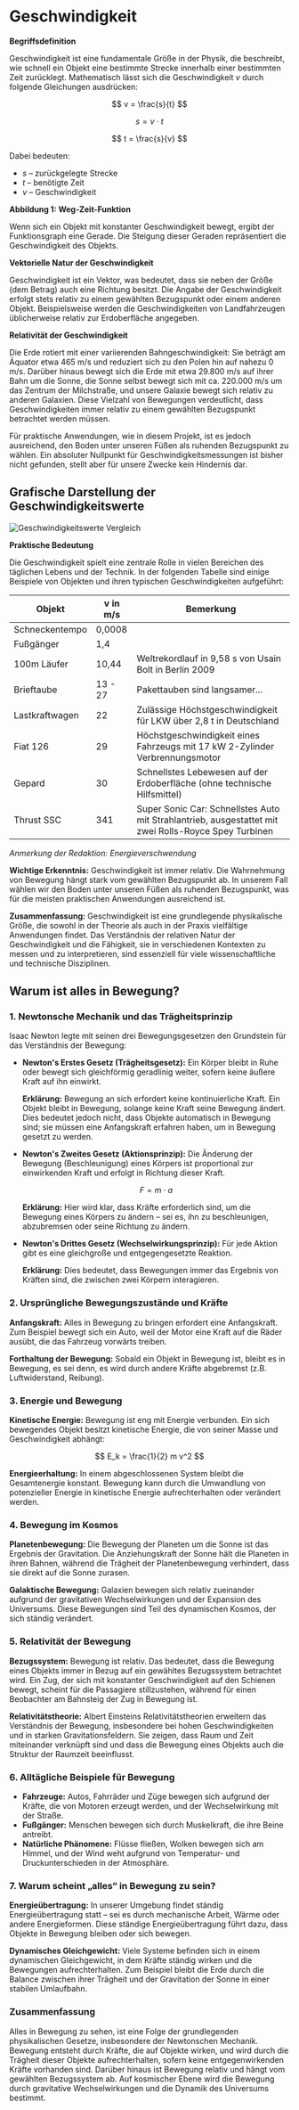 # Geschwindigkeit

**Begriffsdefinition**

Geschwindigkeit ist eine fundamentale Größe in der Physik, die beschreibt, wie schnell ein Objekt eine bestimmte Strecke innerhalb einer bestimmten Zeit zurücklegt. Mathematisch lässt sich die Geschwindigkeit $v$ durch folgende Gleichungen ausdrücken:

$$
v = \frac{s}{t}
$$

$$
s = v \cdot t
$$

$$
t = \frac{s}{v}
$$

Dabei bedeuten:

- $s$ – zurückgelegte Strecke
- $t$ – benötigte Zeit
- $v$ – Geschwindigkeit

**Abbildung 1: Weg-Zeit-Funktion**

Wenn sich ein Objekt mit konstanter Geschwindigkeit bewegt, ergibt der Funktionsgraph eine Gerade. Die Steigung dieser Geraden repräsentiert die Geschwindigkeit des Objekts.

**Vektorielle Natur der Geschwindigkeit**

Geschwindigkeit ist ein Vektor, was bedeutet, dass sie neben der Größe (dem Betrag) auch eine Richtung besitzt. Die Angabe der Geschwindigkeit erfolgt stets relativ zu einem gewählten Bezugspunkt oder einem anderen Objekt. Beispielsweise werden die Geschwindigkeiten von Landfahrzeugen üblicherweise relativ zur Erdoberfläche angegeben.

**Relativität der Geschwindigkeit**

Die Erde rotiert mit einer variierenden Bahngeschwindigkeit: Sie beträgt am Äquator etwa 465 m/s und reduziert sich zu den Polen hin auf nahezu 0 m/s. Darüber hinaus bewegt sich die Erde mit etwa 29.800 m/s auf ihrer Bahn um die Sonne, die Sonne selbst bewegt sich mit ca. 220.000 m/s um das Zentrum der Milchstraße, und unsere Galaxie bewegt sich relativ zu anderen Galaxien. Diese Vielzahl von Bewegungen verdeutlicht, dass Geschwindigkeiten immer relativ zu einem gewählten Bezugspunkt betrachtet werden müssen.

Für praktische Anwendungen, wie in diesem Projekt, ist es jedoch ausreichend, den Boden unter unseren Füßen als ruhenden Bezugspunkt zu wählen. Ein absoluter Nullpunkt für Geschwindigkeitsmessungen ist bisher nicht gefunden, stellt aber für unsere Zwecke kein Hindernis dar.

## Grafische Darstellung der Geschwindigkeitswerte


![Geschwindigkeitswerte Vergleich](geschwindigkeitswerte-vergleich.svg)

**Praktische Bedeutung**

Die Geschwindigkeit spielt eine zentrale Rolle in vielen Bereichen des täglichen Lebens und der Technik. In der folgenden Tabelle sind einige Beispiele von Objekten und ihren typischen Geschwindigkeiten aufgeführt:

| **Objekt**     | **v in m/s** | **Bemerkung**                                                                                        |
| -------------- | ------------ | ---------------------------------------------------------------------------------------------------- |
| Schneckentempo | 0,0008       |                                                                                                      |
| Fußgänger      | 1,4          |                                                                                                      |
| 100m Läufer    | 10,44        | Weltrekordlauf in 9,58 s von Usain Bolt in Berlin 2009                                               |
| Brieftaube     | 13 - 27      | Pakettauben sind langsamer...                                                                        |
| Lastkraftwagen | 22           | Zulässige Höchstgeschwindigkeit für LKW über 2,8 t in Deutschland                                    |
| Fiat 126       | 29           | Höchstgeschwindigkeit eines Fahrzeugs mit 17 kW 2-Zylinder Verbrennungsmotor                         |
| Gepard         | 30           | Schnellstes Lebewesen auf der Erdoberfläche (ohne technische Hilfsmittel)                            |
| Thrust SSC     | 341          | Super Sonic Car: Schnellstes Auto mit Strahlantrieb, ausgestattet mit zwei Rolls-Royce Spey Turbinen |

*Anmerkung der Redaktion: Energieverschwendung*

**Wichtige Erkenntnis:**
Geschwindigkeit ist immer relativ. Die Wahrnehmung von Bewegung hängt stark vom gewählten Bezugspunkt ab. In unserem Fall wählen wir den Boden unter unseren Füßen als ruhenden Bezugspunkt, was für die meisten praktischen Anwendungen ausreichend ist.

**Zusammenfassung:**
Geschwindigkeit ist eine grundlegende physikalische Größe, die sowohl in der Theorie als auch in der Praxis vielfältige Anwendungen findet. Das Verständnis der relativen Natur der Geschwindigkeit und die Fähigkeit, sie in verschiedenen Kontexten zu messen und zu interpretieren, sind essenziell für viele wissenschaftliche und technische Disziplinen.

## Warum ist alles in Bewegung?

### 1. **Newtonsche Mechanik und das Trägheitsprinzip**

Isaac Newton legte mit seinen drei Bewegungsgesetzen den Grundstein für das Verständnis der Bewegung:

- **Newton's Erstes Gesetz (Trägheitsgesetz):**
  Ein Körper bleibt in Ruhe oder bewegt sich gleichförmig geradlinig weiter, sofern keine äußere Kraft auf ihn einwirkt.

  **Erklärung:**
  Bewegung an sich erfordert keine kontinuierliche Kraft. Ein Objekt bleibt in Bewegung, solange keine Kraft seine Bewegung ändert. Dies bedeutet jedoch nicht, dass Objekte automatisch in Bewegung sind; sie müssen eine Anfangskraft erfahren haben, um in Bewegung gesetzt zu werden.

- **Newton's Zweites Gesetz (Aktionsprinzip):**
  Die Änderung der Bewegung (Beschleunigung) eines Körpers ist proportional zur einwirkenden Kraft und erfolgt in Richtung dieser Kraft.
  
  $$
  F = m \cdot a
  $$
  
  **Erklärung:**
  Hier wird klar, dass Kräfte erforderlich sind, um die Bewegung eines Körpers zu ändern – sei es, ihn zu beschleunigen, abzubremsen oder seine Richtung zu ändern.

- **Newton's Drittes Gesetz (Wechselwirkungsprinzip):**
  Für jede Aktion gibt es eine gleichgroße und entgegengesetzte Reaktion.
  
  **Erklärung:**
  Dies bedeutet, dass Bewegungen immer das Ergebnis von Kräften sind, die zwischen zwei Körpern interagieren.

### 2. **Ursprüngliche Bewegungszustände und Kräfte**

**Anfangskraft:**
Alles in Bewegung zu bringen erfordert eine Anfangskraft. Zum Beispiel bewegt sich ein Auto, weil der Motor eine Kraft auf die Räder ausübt, die das Fahrzeug vorwärts treiben.

**Forthaltung der Bewegung:**
Sobald ein Objekt in Bewegung ist, bleibt es in Bewegung, es sei denn, es wird durch andere Kräfte abgebremst (z.B. Luftwiderstand, Reibung).

### 3. **Energie und Bewegung**

**Kinetische Energie:**
Bewegung ist eng mit Energie verbunden. Ein sich bewegendes Objekt besitzt kinetische Energie, die von seiner Masse und Geschwindigkeit abhängt:

$$
E_k = \frac{1}{2} m v^2
$$

**Energieerhaltung:**
In einem abgeschlossenen System bleibt die Gesamtenergie konstant. Bewegung kann durch die Umwandlung von potenzieller Energie in kinetische Energie aufrechterhalten oder verändert werden.

### 4. **Bewegung im Kosmos**

**Planetenbewegung:**
Die Bewegung der Planeten um die Sonne ist das Ergebnis der Gravitation. Die Anziehungskraft der Sonne hält die Planeten in ihren Bahnen, während die Trägheit der Planetenbewegung verhindert, dass sie direkt auf die Sonne zurasen.

**Galaktische Bewegung:**
Galaxien bewegen sich relativ zueinander aufgrund der gravitativen Wechselwirkungen und der Expansion des Universums. Diese Bewegungen sind Teil des dynamischen Kosmos, der sich ständig verändert.

### 5. **Relativität der Bewegung**

**Bezugssystem:**
Bewegung ist relativ. Das bedeutet, dass die Bewegung eines Objekts immer in Bezug auf ein gewähltes Bezugssystem betrachtet wird. Ein Zug, der sich mit konstanter Geschwindigkeit auf den Schienen bewegt, scheint für die Passagiere stillzustehen, während für einen Beobachter am Bahnsteig der Zug in Bewegung ist.

**Relativitätstheorie:**
Albert Einsteins Relativitätstheorien erweitern das Verständnis der Bewegung, insbesondere bei hohen Geschwindigkeiten und in starken Gravitationsfeldern. Sie zeigen, dass Raum und Zeit miteinander verknüpft sind und dass die Bewegung eines Objekts auch die Struktur der Raumzeit beeinflusst.

### 6. **Alltägliche Beispiele für Bewegung**

- **Fahrzeuge:** Autos, Fahrräder und Züge bewegen sich aufgrund der Kräfte, die von Motoren erzeugt werden, und der Wechselwirkung mit der Straße.
- **Fußgänger:** Menschen bewegen sich durch Muskelkraft, die ihre Beine antreibt.
- **Natürliche Phänomene:** Flüsse fließen, Wolken bewegen sich am Himmel, und der Wind weht aufgrund von Temperatur- und Druckunterschieden in der Atmosphäre.

### 7. **Warum scheint „alles“ in Bewegung zu sein?**

**Energieübertragung:**
In unserer Umgebung findet ständig Energieübertragung statt – sei es durch mechanische Arbeit, Wärme oder andere Energieformen. Diese ständige Energieübertragung führt dazu, dass Objekte in Bewegung bleiben oder sich bewegen.

**Dynamisches Gleichgewicht:**
Viele Systeme befinden sich in einem dynamischen Gleichgewicht, in dem Kräfte ständig wirken und die Bewegungen aufrechterhalten. Zum Beispiel bleibt die Erde durch die Balance zwischen ihrer Trägheit und der Gravitation der Sonne in einer stabilen Umlaufbahn.

### **Zusammenfassung**

Alles in Bewegung zu sehen, ist eine Folge der grundlegenden physikalischen Gesetze, insbesondere der Newtonschen Mechanik. Bewegung entsteht durch Kräfte, die auf Objekte wirken, und wird durch die Trägheit dieser Objekte aufrechterhalten, sofern keine entgegenwirkenden Kräfte vorhanden sind. Darüber hinaus ist Bewegung relativ und hängt vom gewählten Bezugssystem ab. Auf kosmischer Ebene wird die Bewegung durch gravitative Wechselwirkungen und die Dynamik des Universums bestimmt.
